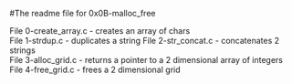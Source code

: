 #The readme file for 0x0B-malloc_free  

File 0-create_array.c - creates an array of chars  
File 1-strdup.c - duplicates a string
File 2-str_concat.c - concatenates 2 strings  
File 3-alloc_grid.c - returns a pointer to a 2 dimensional array of integers  
File 4-free_grid.c - frees a 2 dimensional grid

